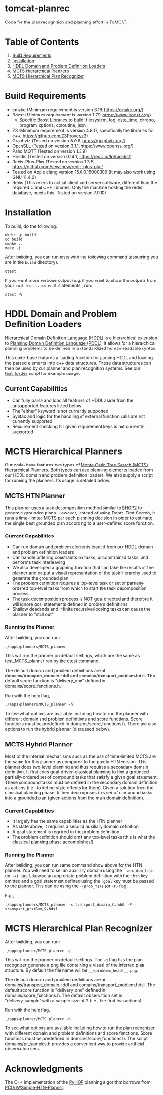 # tomcat-planrec
Code for the plan recognition and planning effort in ToMCAT.

# Table of Contents
1. [Build Requirements](#build-requirements) 
2. [Installation](#installation) 
3. [HDDL Domain and Problem Definition
   Loaders](#hddl-domain-and-problem-definition-loaders)
4. [MCTS Hierarchical Planners](#mcts-hierarchical-planners)
5. [MCTS Hierarchical Plan Recognizer](#mcts-hierarchical-plan-recognizer)

# Build Requirements
- cmake (Minimum requirement is version 3.16, https://cmake.org/)
- Boost (Minimum requirement is version 1.79, https://www.boost.org/)
  - Specific Boost Libraries to build: filesystem, log, date\_time, chrono, program\_options, coroutine, json
- Z3 (Minimum requirement is version 4.8.17, specifically the libraries for c++, https://github.com/Z3Prover/z3)
- Graphviz (Tested on version 8.0.5, https://graphviz.org/)
- OpenSLL (Tested on version 3.1.1, https://www.openssl.org/) 
- Paho MQTT (Tested on version 1.3.9)
- Hiredis (Tested on version 0.14.1, https://redis.io/lp/hiredis/)
- Redis-Plus-Plus (Tested on version 1.3.5, https://github.com/sewenew/redis-plus-plus)
- Tested on Apple clang version 15.0.0.15000309 (It may also work using GNU 11.4.0)
- Redis (This refers to actual client and server software, different than
  the required C and C++ libraries. Only the machine hosting the redis
  database, needs this. Tested on version 7.0.10)

# Installation
To build, do the following:

    mkdir -p build
    cd build
    cmake ..
    make -j

After building, you can run tests with the following command (assuming you are
in the `build` directory).

    ctest

If you want more verbose output (e.g. if you want to show the outputs from your
`cout << ... << endl` statements), run:

    ctest -V

# HDDL Domain and Problem Definition Loaders
[Hierarchical Domain Definition Language
(HDDL)](https://staff.fnwi.uva.nl/g.behnke/papers/Hoeller2020HDDL.pdf) 
is a hierarchical extension to [Planning Domain Definition Language (PDDL)](https://en.wikipedia.org/wiki/Planning_Domain_Definition_Language). 
It allows for a hierarchical planning problems to be defined in a 
standardized human-readable syntax. 

This code-base features a loading function for parsing HDDL and loading the
parsed elements into c++ data structures. These data structures can then be
used by our planner and plan recognition systems. See our [test\_loader](https://github.com/ml4ai/tomcat-planrec/blob/main/test/test_loader.cpp)
script for example usage.

## Current Capabilities
- Can fully parse and load all features of HDDL aside from the
  unsupported features listed below
- The "either" keyword is not currently supported
- Syntax and logic for the handling of external function calls are not
  currently supported
- Requirement checking for given requirement keys is not currently supported

# MCTS Hierarchical Planners
Our code-base features two types of [Monte Carlo Tree Search (MCTS)](https://en.wikipedia.org/wiki/Monte_Carlo_tree_search) 
Hierarchical Planners. Both types can use planning elements loaded from our HDDL domain and
problem definition loaders. We also supply a script for running the planners.
Its usage is detailed below. 

## MCTS HTN Planner
This planner uses a task decomposition method similar to
[SHOP2](https://arxiv.org/pdf/1106.4869) to generate grounded plans. However,
instead of using Depth-First Search, it runs a time-limited MCTS per each
planning decision in order to estimate the single best grounded plan according
to a user-defined score function. 

### Current Capabilities
- Can run domain and problem elements loaded from our HDDL domain and problem
  definition loaders
- Can handle ordering constraints on tasks, unconstrained tasks, and performs
  task interleaving
- We also developed a graphing function that can take the results of the
  planner and output a visual representation of the task hierarchy used to
  generate the grounded plan
- The problem definition requires a top-level task or set of partially-ordered top-level tasks
  from which to start the task decomposition process
- The task decomposition process is NOT goal directed and therefore it will
  ignore goal statements defined in problem definitions
- Shallow deadends and infinite recursive/looping tasks can cause
  the planner to "stall out"

### Running the Planner
After building, you can run: 
    
    ./apps/planners/MCTS_planner

This will run the planner on default settings, which are the same as
test\_MCTS\_planner ran by the ctest command. 

The default domain and problem definitions are at domains/transport\_domain.hddl 
and domains/transport\_problem.hddl. The default score function is "delivery\_one" defined 
in domains/score\_functions.h. 

Run with the help flag,

    ./apps/planners/MCTS_planner -h

To see what options are available including how to run the planner with
different domain and problem definitions and score functions. Score functions
must be predefined in domains/score\_functions.h. There are also options to run
the hybrid planner (discussed below).

## MCTS Hybrid Planner
Most of the internal mechanisms such as the use of time-limited MCTS are the
same for this planner as compared to the purely HTN version. This planner does
two-level planning and thus requires a secondary domain definition. It first does goal-driven 
classical planning to find a grounded partially-ordered set of compound tasks that satisfy a given
goal statement. These compound tasks must be defined in the secondary domain
definition as actions (i.e., to define state effects for them). Given a
solution from the classical planning phase, it then decomposes this set of
compound tasks into a grounded plan (given actions from the main domain
definition). 

### Current Capabilities
- It largely has the same capabilities as the HTN planner
- As state above, it requires a second auxiliary domain definition
- A goal statement is required in the problem definition
- The problem definition should omit any top-level tasks (this is what the
  classical planning phase accomplishes!)

### Running the Planner
After building, you can run same command show above for the HTN planner. You
will need to set an auxiliary domain using the `--aux_dom_file` (or `-x`) flag.
Likewise an approriate problem definition with the `:htn` key omitted and a
goal statement defined using the `:goal` key must be passed to the planner.
This can be using the `--prob_file` (or `-P`) flag. 
    
E.g.,

    ./apps/planners/MCTS_planner -x transport_domain_C.hddl -P transport_problem_C.hddl

# MCTS Hierarchical Plan Recognizer
After building, you can run: 
    
    ./apps/planrec/MCTS_planrec -g

This will run the planner on default settings. The `-g` flag has the plan
recognizer generate a png file containing a visual of the inferred plan
structure. By default the file name will be `__<problem_head>__.png`.  

The default domain and problem definitions are at domains/transport\_domain.hddl 
and domains/transport\_problem.hddl. The default score function is "delivery\_one" defined 
in domains/score\_functions.h. The default observation set is "delivery\_sample" with a sample size of 2 (i.e., the first two actions). 

Run with the help flag,

    ./apps/planrec/MCTS_planrec -h

To see what options are available including how to run the plan recognizer with
different domain and problem definitions and score functions. Score functions
must be predefined in domains/score\_functions.h. The script
domains/pr\_samples.h provides a convenient way to provide artificial
observation sets.   

# Acknowledgments

The C++ implementation of the
[PyHOP](https://bitbucket.org/dananau/pyhop/src/master/) planning algorithm
borrows from
[PCfVW/Simple-HTN-Planner](https://github.com/PCfVW/Simple-HTN-Planner).

